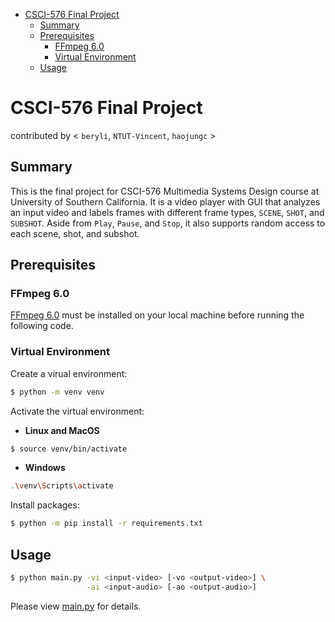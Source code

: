 - [CSCI-576 Final Project](#csci-576-final-project)
  - [Summary](#summary)
  - [Prerequisites](#prerequisites)
    - [FFmpeg 6.0](#ffmpeg-60)
    - [Virtual Environment](#virtual-environment)
  - [Usage](#usage)


# CSCI-576 Final Project
contributed by < `beryli`, `NTUT-Vincent`, `haojungc` >

## Summary
This is the final project for CSCI-576 Multimedia Systems Design course at University of Southern California. It is a video player with GUI that analyzes an input video and labels frames with different frame types, `SCENE`, `SHOT`, and `SUBSHOT`. Aside from `Play`, `Pause`, and `Stop`, it also supports random access to each scene, shot, and subshot.

## Prerequisites
### FFmpeg 6.0
[FFmpeg 6.0](https://ffmpeg.org/download.html) must be installed on your local machine before running the following code.

### Virtual Environment
Create a virual environment:
```sh
$ python -m venv venv
```

Activate the virtual environment:
- **Linux and MacOS**
```sh
$ source venv/bin/activate
```
- **Windows**
```sh
.\venv\Scripts\activate
```

Install packages:
```sh
$ python -m pip install -r requirements.txt
```

## Usage
```sh
$ python main.py -vi <input-video> [-vo <output-video>] \
                 -ai <input-audio> [-ao <output-audio>]
```
Please view [main.py](main.py) for details.
